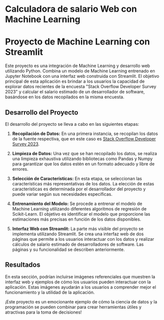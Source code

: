 # Calculadora de salario Web con Machine Learning
# Proyecto de Machine Learning con Streamlit

Este proyecto es una integración de Machine Learning y desarrollo web utilizando Python. Combina un modelo de Machine Learning entrenado en Jupyter Notebook con una interfaz web construida con Streamlit. El objetivo principal de esta aplicación es brindar a los usuarios la capacidad de explorar datos recientes de la encuesta "Stack Overflow Developer Survey 2023" y calcular el salario estimado de un desarrollador de software, basándose en los datos recopilados en la misma encuesta.

## Desarrollo del Proyecto

El desarrollo del proyecto se lleva a cabo en las siguientes etapas:

1. **Recopilación de Datos:** En una primera instancia, se recopilan los datos de la fuente respectiva, que en este caso es [Stack Overflow Developer Survey 2023](https://survey.stackoverflow.co/2023).

2. **Limpieza de Datos:** Una vez que se han recopilado los datos, se realiza una limpieza exhaustiva utilizando bibliotecas como Pandas y Numpy para garantizar que los datos estén en un formato adecuado y libre de errores.

3. **Selección de Características:** En esta etapa, se seleccionan las características más representativas de los datos. La elección de estas características es determinada por el desarrollador del proyecto y puede variar según sus necesidades específicas.

4. **Entrenamiento del Modelo:** Se procede a entrenar el modelo de Machine Learning utilizando diferentes algoritmos de regresión de Scikit-Learn. El objetivo es identificar el modelo que proporcione las estimaciones más precisas en función de los datos disponibles.

5. **Interfaz Web con Streamlit:** La parte más visible del proyecto se implementa utilizando Streamlit. Se crea una interfaz web de dos páginas que permite a los usuarios interactuar con los datos y realizar cálculos de salario estimado de desarrolladores de software. Las páginas y su funcionalidad se describen anteriormente.

## Resultados

En esta sección, podrían incluirse imágenes referenciales que muestren la interfaz web y ejemplos de cómo los usuarios pueden interactuar con la aplicación. Estas imágenes ayudarán a los usuarios a comprender mejor el funcionamiento y la utilidad de la aplicación.

¡Este proyecto es un emocionante ejemplo de cómo la ciencia de datos y la programación se pueden combinar para crear herramientas útiles y atractivas para la toma de decisiones!
